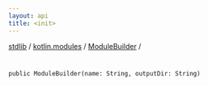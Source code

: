 ```yaml
---
layout: api
title: <init>
---
```

[stdlib](../../index.html) / [kotlin.modules](../index.html) / [ModuleBuilder](index.html) / [<init>](_init_.html)

# <init>

```
public ModuleBuilder(name: String, outputDir: String)
```
